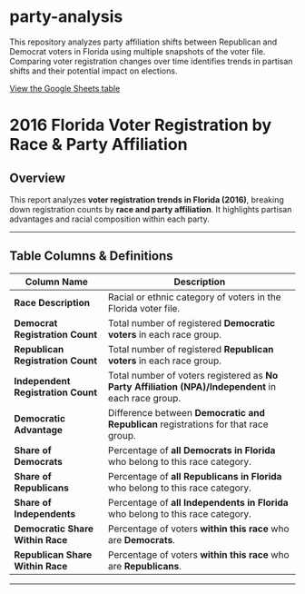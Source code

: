 # party-analysis
This repository analyzes party affiliation shifts between Republican and Democrat voters in Florida using multiple snapshots of the voter file. Comparing voter registration changes over time identifies trends in partisan shifts and their potential impact on elections.


[View the Google Sheets table](https://Borism1434.github.io/party-analysis/Toplines.html)



# **2016 Florida Voter Registration by Race & Party Affiliation**

## **Overview**
This report analyzes **voter registration trends in Florida (2016)**, breaking down registration counts by **race and party affiliation**. It highlights partisan advantages and racial composition within each party.

---

## **Table Columns & Definitions**

| Column Name | Description |
|-------------|------------|
| **Race Description** | Racial or ethnic category of voters in the Florida voter file. |
| **Democrat Registration Count** | Total number of registered **Democratic voters** in each race group. |
| **Republican Registration Count** | Total number of registered **Republican voters** in each race group. |
| **Independent Registration Count** | Total number of voters registered as **No Party Affiliation (NPA)/Independent** in each race group. |
| **Democratic Advantage** | Difference between **Democratic and Republican** registrations for that race group. |
| **Share of Democrats** | Percentage of **all Democrats in Florida** who belong to this race category. |
| **Share of Republicans** | Percentage of **all Republicans in Florida** who belong to this race category. |
| **Share of Independents** | Percentage of **all Independents in Florida** who belong to this race category. |
| **Democratic Share Within Race** | Percentage of voters **within this race** who are **Democrats**. |
| **Republican Share Within Race** | Percentage of voters **within this race** who are **Republicans**. |

---
